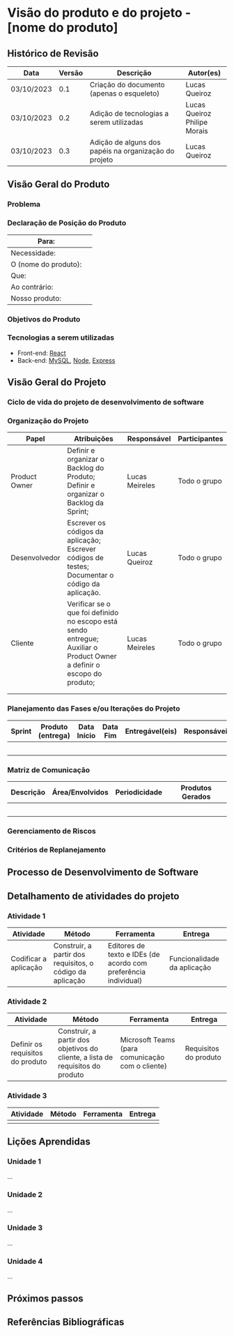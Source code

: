 # Visão do produto e do projeto - [nome do produto]

## Histórico de Revisão

| Data       | Versão | Descrição                                             | Autor(es)                       |
| ---------- | ------ | ----------------------------------------------------- | ------------------------------- |
| 03/10/2023 | 0.1    | Criação do documento (apenas o esqueleto)             | Lucas Queiroz                   |
| 03/10/2023 | 0.2    | Adição de tecnologias a serem utilizadas              | Lucas Queiroz<br>Philipe Morais |
| 03/10/2023 | 0.3    | Adição de alguns dos papéis na organização do projeto | Lucas Queiroz                   |

## Visão Geral do Produto

### Problema



### Declaração de Posição do Produto

| Para:                |      |
| -------------------- | ---- |
| Necessidade:         |      |
| O (nome do produto): |      |
| Que:                 |      |
| Ao contrário:        |      |
| Nosso produto:       |      |



### Objetivos do Produto



### Tecnologias a serem utilizadas

- Front-end: [React](https://react.dev)
- Back-end: [MySQL](https://mysql.com), [Node](https://nodejs.org), [Express](https://expressjs.com)

## Visão Geral do Projeto

### Ciclo de vida do projeto de desenvolvimento de software



### Organização do Projeto

| Papel         | Atribuições                                                  | Responsável    | Participantes |
| ------------- | ------------------------------------------------------------ | -------------- | ------------- |
| Product Owner | Definir e organizar o Backlog do Produto;<br>Definir e organizar o Backlog da Sprint; | Lucas Meireles | Todo o grupo  |
| Desenvolvedor | Escrever os códigos da aplicação;<br>Escrever códigos de testes;<br>Documentar o código da aplicação. | Lucas Queiroz  | Todo o grupo  |
| Cliente       | Verificar se o que foi definido no escopo está sendo entregue;<br>Auxiliar o Product Owner a definir o escopo do produto; | Lucas Meireles | Todo o grupo  |
|               |                                                              |                |               |
|               |                                                              |                |               |



### Planejamento das Fases e/ou Iterações do Projeto

| Sprint | Produto (entrega) | Data Início | Data Fim | Entregável(eis) | Responsáveis | % conclusão |
| ------ | ----------------- | ----------- | -------- | --------------- | ------------ | ----------- |
|        |                   |             |          |                 |              |             |
|        |                   |             |          |                 |              |             |
|        |                   |             |          |                 |              |             |
|        |                   |             |          |                 |              |             |
|        |                   |             |          |                 |              |             |



### Matriz de Comunicação

| Descrição | Área/Envolvidos | Periodicidade | Produtos Gerados |
| --------- | --------------- | ------------- | ---------------- |
|           |                 |               |                  |
|           |                 |               |                  |
|           |                 |               |                  |
|           |                 |               |                  |
|           |                 |               |                  |



### Gerenciamento de Riscos



### Critérios de Replanejamento



## Processo de Desenvolvimento de Software



## Detalhamento de atividades do projeto

### Atividade 1

| Atividade             | Método                                                    | Ferramenta                                                   | Entrega                     |
| --------------------- | --------------------------------------------------------- | ------------------------------------------------------------ | --------------------------- |
| Codificar a aplicação | Construir, a partir dos requisitos, o código da aplicação | Editores de texto e IDEs (de acordo com preferência individual) | Funcionalidade da aplicação |



### Atividade 2

| Atividade                        | Método                                                       | Ferramenta                                       | Entrega               |
| -------------------------------- | ------------------------------------------------------------ | ------------------------------------------------ | --------------------- |
| Definir os requisitos do produto | Construir, a partir dos objetivos do cliente, a lista de requisitos do produto | Microsoft Teams (para comunicação com o cliente) | Requisitos do produto |

### Atividade 3

| Atividade | Método | Ferramenta | Entrega |
| --------- | ------ | ---------- | ------- |
|           |        |            |         |



## Lições Aprendidas

### Unidade 1

...

### Unidade 2

...

### Unidade 3

...

### Unidade 4

...



## Próximos passos



## Referências Bibliográficas

